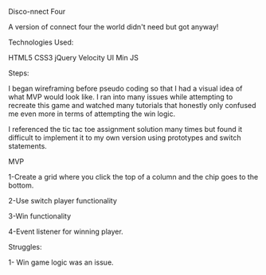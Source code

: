 Disco-nnect Four

A version of connect four the world didn't need but got anyway!

Technologies Used:

HTML5
CSS3
jQuery
Velocity UI Min JS


Steps:

I began wireframing before pseudo coding so that I had a visual idea of what MVP would look like. I ran into many issues while attempting to recreate this game and watched many tutorials that honestly only confused me even more in terms of attempting the win logic.

I referenced the tic tac toe assignment solution many times but found it difficult to implement it to my own version using prototypes and switch statements.

MVP

1-Create a grid where you click the top of a column and the chip goes to the bottom.

2-Use switch player functionality

3-Win functionality

4-Event listener for winning player.

Struggles:

1- Win game logic was an issue.

